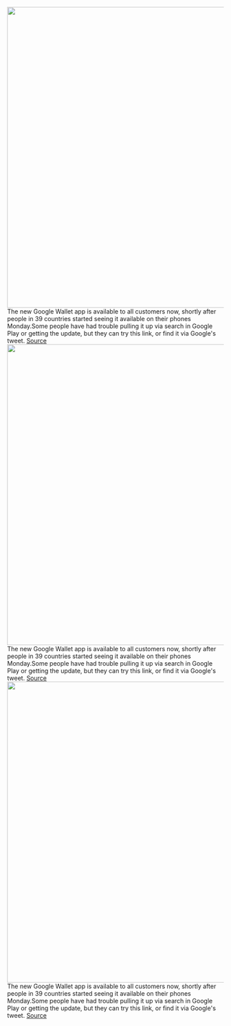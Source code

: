 <img src='https://cdn.vox-cdn.com/thumbor/kAh1IBdYnXYRiqQXBEsQMCf49ww=/0x0:1532x878/1200x800/filters:focal(644x317:888x561)/cdn.vox-cdn.com/uploads/chorus_image/image/71156235/Screen_Shot_2022_07_19_at_5.16.42_PM.0.png' width='700px' /><br/>
The new Google Wallet app is available to all customers now, shortly after people in 39 countries started seeing it available on their phones Monday.Some people have had trouble pulling it up via search in Google Play or getting the update, but they can try this link, or find it via Google's tweet.
<a href='https://www.theverge.com/2022/7/20/23270301/google-wallet-return-android-payment-cards-keys-id'> Source <a/><img src='https://cdn.vox-cdn.com/thumbor/kAh1IBdYnXYRiqQXBEsQMCf49ww=/0x0:1532x878/1200x800/filters:focal(644x317:888x561)/cdn.vox-cdn.com/uploads/chorus_image/image/71156235/Screen_Shot_2022_07_19_at_5.16.42_PM.0.png' width='700px' /><br/>
The new Google Wallet app is available to all customers now, shortly after people in 39 countries started seeing it available on their phones Monday.Some people have had trouble pulling it up via search in Google Play or getting the update, but they can try this link, or find it via Google's tweet.
<a href='https://www.theverge.com/2022/7/20/23270301/google-wallet-return-android-payment-cards-keys-id'> Source <a/><img src='https://cdn.vox-cdn.com/thumbor/kAh1IBdYnXYRiqQXBEsQMCf49ww=/0x0:1532x878/1200x800/filters:focal(644x317:888x561)/cdn.vox-cdn.com/uploads/chorus_image/image/71156235/Screen_Shot_2022_07_19_at_5.16.42_PM.0.png' width='700px' /><br/>
The new Google Wallet app is available to all customers now, shortly after people in 39 countries started seeing it available on their phones Monday.Some people have had trouble pulling it up via search in Google Play or getting the update, but they can try this link, or find it via Google's tweet.
<a href='https://www.theverge.com/2022/7/20/23270301/google-wallet-return-android-payment-cards-keys-id'> Source <a/>